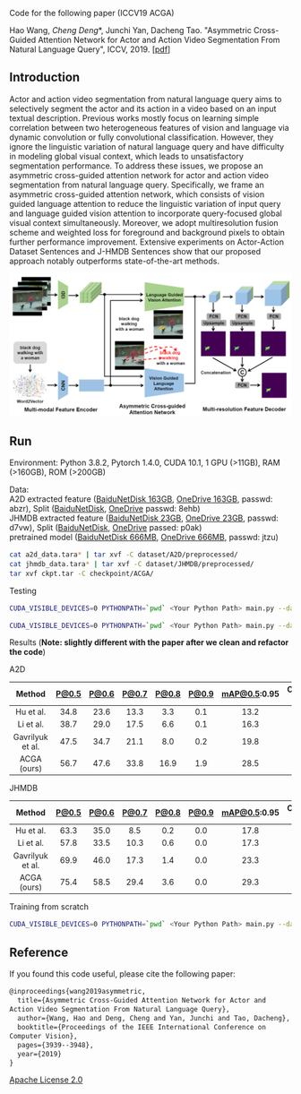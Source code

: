 Code for the following paper (ICCV19 ACGA)

Hao Wang, *Cheng Deng**, Junchi Yan, Dacheng Tao. 
"Asymmetric Cross-Guided Attention Network for Actor and Action Video Segmentation From Natural Language Query", 
ICCV, 2019. [[pdf](upload/acga.pdf)]

## Introduction
Actor and action video segmentation from natural language query aims to selectively segment the actor and its
action in a video based on an input textual description. Previous works mostly focus on learning simple correlation between
two heterogeneous features of vision and language via dynamic convolution or fully convolutional classification.
However, they ignore the linguistic variation of natural language query and have difficulty in modeling global
visual context, which leads to unsatisfactory segmentation performance. To address these issues, we propose an asymmetric
cross-guided attention network for actor and action video segmentation from natural language query. Specifically,
we frame an asymmetric cross-guided attention network, which consists of vision guided language attention to
reduce the linguistic variation of input query and language guided vision attention to incorporate query-focused global
visual context simultaneously. Moreover, we adopt multiresolution fusion scheme and weighted loss for foreground
and background pixels to obtain further performance improvement. Extensive experiments on Actor-Action Dataset
Sentences and J-HMDB Sentences show that our proposed approach notably outperforms state-of-the-art methods.

![image](upload/framework.png)  

## Run
Environment: Python 3.8.2, Pytorch 1.4.0, CUDA 10.1, 1 GPU (>11GB), RAM (>160GB), ROM (>200GB)

Data:  
A2D extracted feature ([BaiduNetDisk 163GB](https://pan.baidu.com/s/1WNfPp7t7YAO5MnSnaABTPQ), [OneDrive 163GB](https://stuxidianeducn-my.sharepoint.com/:f:/g/personal/hwang_3_stu_xidian_edu_cn/Ev56vhmmNqhHqwgJJeorcSABc-A95f3JHFR8_ZXYhjmw3Q?e=IIPZj4), passwd: abzr), Split ([BaiduNetDisk](https://pan.baidu.com/s/1-kAHSzWaHGvkb9vnbDelaA), [OneDrive](https://stuxidianeducn-my.sharepoint.com/:f:/g/personal/hwang_3_stu_xidian_edu_cn/EtdH0PVI_y5Hi1r2jChFZaIBF06C0oNyo9-uqVEMis3xlA?e=BRjvj4) passwd: 8ehb)     
JHMDB extracted feature ([BaiduNetDisk 23GB](https://pan.baidu.com/s/1C6_iXsKLcd-Fpa3-ZtZ9gg), [OneDrive 23GB](https://stuxidianeducn-my.sharepoint.com/:f:/g/personal/hwang_3_stu_xidian_edu_cn/EucY9-MpDkVAoXeu_obhGdIBUBw0bdVLPWbwgq9KMqUgOA?e=Eq9s9c), passwd: d7vw), Split ([BaiduNetDisk](https://pan.baidu.com/s/182paqmm01KDjVHobAtGwtw), [OneDrive](https://stuxidianeducn-my.sharepoint.com/:f:/g/personal/hwang_3_stu_xidian_edu_cn/EhEdxyFytXxNqXNzL7D3VT8BzU8_bx0eGmOymvqLciLoHA?e=qKRBgG) passed: p0ak)    
pretrained model ([BaiduNetDisk 666MB](https://pan.baidu.com/s/1rVMa3KxQapSR34sScgUEkg), [OneDrive 666MB](https://stuxidianeducn-my.sharepoint.com/:u:/g/personal/hwang_3_stu_xidian_edu_cn/ESxq4fMVUOtGoTAXp_RoYBQBgdNYicTyqH_M6MsNkFLtNQ?e=GlObU2), passwd: jtzu)
```bash
cat a2d_data.tara* | tar xvf -C dataset/A2D/preprocessed/
cat jhmdb_data.tara* | tar xvf -C dataset/JHMDB/preprocessed/
tar xvf ckpt.tar -C checkpoint/ACGA/
```

Testing
```bash
CUDA_VISIBLE_DEVICES=0 PYTHONPATH=`pwd` <Your Python Path> main.py --dataset A2D --testing
```
```bash
CUDA_VISIBLE_DEVICES=0 PYTHONPATH=`pwd` <Your Python Path> main.py --dataset JHMDB --testing
```
Results (**Note: slightly different with the paper after we clean and refactor the code**)

A2D

|    Method    |    P@0.5    |    P@0.6    |    P@0.7    |    P@0.8    |    P@0.9    |    mAP@0.5:0.95    |    Overall IoU    |    Mean IoU    |
|:-----------:|:-----------:|:-----------:|:-----------:|:-----------:|:-----------:|:-----------:|:-----------:|:-----------:|
| Hu et al.  |   34.8     |    23.6     |     13.3    |      3.3    |      0.1    |      13.2    |     47.4    |     35.0   |
| Li et al.  |   38.7     |    29.0     |     17.5    |      6.6    |      0.1    |      16.3    |     51.5    |     35.4   |
| Gavrilyuk et al.|   47.5     |    34.7     |     21.1    |      8.0    |      0.2    |      19.8    |     53.6    |     42.1   |
| ACGA (ours)  |   56.7     |    47.6     |     33.8    |      16.9    |      1.9    |      28.5    |     61.3    |     49.8   |


JHMDB

|    Method    |    P@0.5    |    P@0.6    |    P@0.7    |    P@0.8    |    P@0.9    |    mAP@0.5:0.95    |    Overall IoU    |    Mean IoU    |
|:-----------:|:-----------:|:-----------:|:-----------:|:-----------:|:-----------:|:-----------:|:-----------:|:-----------:|
| Hu et al.  |   63.3     |    35.0     |     8.5    |      0.2    |      0.0    |      17.8    |     54.6    |     52.8   |
| Li et al.  |   57.8     |    33.5     |     10.3    |      0.6    |      0.0    |      17.3    |     52.9    |     49.1  |
| Gavrilyuk et al.|   69.9     |    46.0     |     17.3    |      1.4    |      0.0    |      23.3    |     54.1    |     54.2   |
| ACGA (ours)  |   75.4     |    58.5     |     29.4    |      3.6    |      0.0    |      29.3    |     57.8    |     58.8   |



Training from scratch
```bash
CUDA_VISIBLE_DEVICES=0 PYTHONPATH=`pwd` <Your Python Path> main.py --dataset A2D
```


## Reference

If you found this code useful, please cite the following paper:

    @inproceedings{wang2019asymmetric,
      title={Asymmetric Cross-Guided Attention Network for Actor and Action Video Segmentation From Natural Language Query},
      author={Wang, Hao and Deng, Cheng and Yan, Junchi and Tao, Dacheng},
      booktitle={Proceedings of the IEEE International Conference on Computer Vision},
      pages={3939--3948},
      year={2019}
    }

[Apache License 2.0](http://www.apache.org/licenses/LICENSE-2.0)
